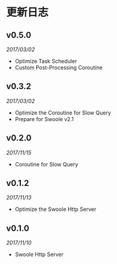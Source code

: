# 更新日志

## v0.5.0
_2017/03/02_
* Optimize Task Scheduler
* Custom Post-Processing Coroutine

## v0.3.2
_2017/03/02_

* Optimize the Coroutine for Slow Query
* Prepare for Swoole v2.1

## v0.2.0
_2017/11/15_

* Coroutine for Slow Query

## v0.1.2
_2017/11/13_

* Optimize the Swoole Http Server

## v0.1.0
_2017/11/10_

* Swoole Http Server
